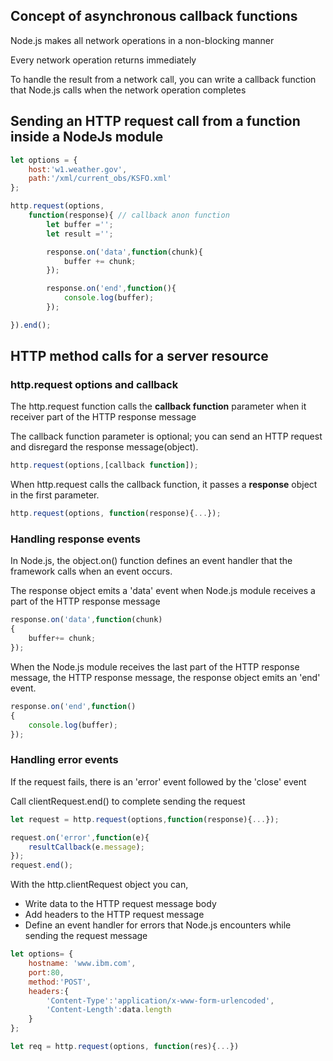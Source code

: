 ## Concept of asynchronous callback functions
Node.js makes all network operations in a non-blocking manner

Every network operation returns immediately

To handle the result from a network call, you can write a callback function that Node.js calls when the network operation completes

## Sending an HTTP request call from a function inside a NodeJs module

```JavaScript
let options = {
    host:'w1.weather.gov',
    path:'/xml/current_obs/KSFO.xml'
};

http.request(options,
    function(response){ // callback anon function
        let buffer ='';
        let result ='';

        response.on('data',function(chunk){
            buffer += chunk;
        });

        response.on('end',function(){
            console.log(buffer);
        });

}).end();
```

## HTTP method calls for a server resource

### http.request options and callback

The http.request function calls the <b>callback function</b> parameter when it receiver part of the HTTP response message

The callback function parameter is optional; you can send an HTTP request and disregard the response message(object).

```JavaScript
http.request(options,[callback function]);
```

When http.request calls the callback function, it passes a <b>response</b> object in the first parameter.

```JavaScript
http.request(options, function(response){...});
```

### Handling response events

In Node.js, the object.on() function defines an event handler that the framework calls when an event occurs.

The response object emits a 'data' event when Node.js module receives a part of the HTTP response message

```JavaScript
response.on('data',function(chunk)
{
    buffer+= chunk;
});
```

When the Node.js module receives the last part of the HTTP response message, the HTTP response message, the response object emits an 'end' event.

```JavaScript
response.on('end',function()
{
    console.log(buffer);
});
```

### Handling error events

If the request fails, there is an 'error' event followed by the 'close' event

Call clientRequest.end() to complete sending the request

```JavaScript
let request = http.request(options,function(response){...});

request.on('error',function(e){
    resultCallback(e.message);
});
request.end();
```

With the http.clientRequest object you can,
* Write data to the HTTP request message body
* Add headers to the HTTP request message
* Define an event handler for errors that Node.js encounters while sending the request message

```JavaScript
let options= {
    hostname: 'www.ibm.com',
    port:80,
    method:'POST',
    headers:{
        'Content-Type':'application/x-www-form-urlencoded',
        'Content-Length':data.length
    }
};

let req = http.request(options, function(res){...})
```
